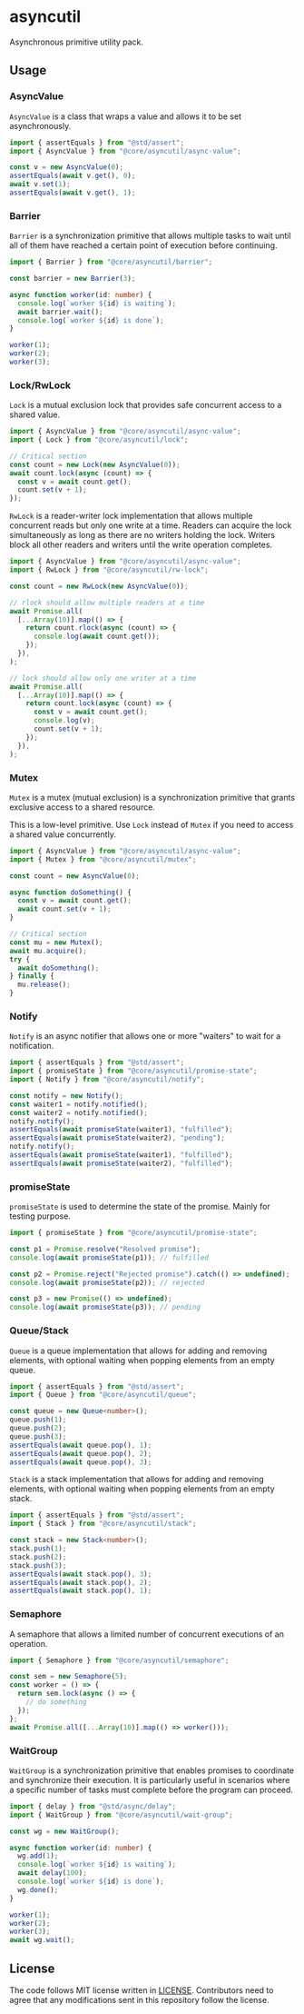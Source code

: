# asyncutil

Asynchronous primitive utility pack.

## Usage

### AsyncValue

`AsyncValue` is a class that wraps a value and allows it to be set
asynchronously.

```ts
import { assertEquals } from "@std/assert";
import { AsyncValue } from "@core/asyncutil/async-value";

const v = new AsyncValue(0);
assertEquals(await v.get(), 0);
await v.set(1);
assertEquals(await v.get(), 1);
```

### Barrier

`Barrier` is a synchronization primitive that allows multiple tasks to wait
until all of them have reached a certain point of execution before continuing.

```ts
import { Barrier } from "@core/asyncutil/barrier";

const barrier = new Barrier(3);

async function worker(id: number) {
  console.log(`worker ${id} is waiting`);
  await barrier.wait();
  console.log(`worker ${id} is done`);
}

worker(1);
worker(2);
worker(3);
```

### Lock/RwLock

`Lock` is a mutual exclusion lock that provides safe concurrent access to a
shared value.

```ts
import { AsyncValue } from "@core/asyncutil/async-value";
import { Lock } from "@core/asyncutil/lock";

// Critical section
const count = new Lock(new AsyncValue(0));
await count.lock(async (count) => {
  const v = await count.get();
  count.set(v + 1);
});
```

`RwLock` is a reader-writer lock implementation that allows multiple concurrent
reads but only one write at a time. Readers can acquire the lock simultaneously
as long as there are no writers holding the lock. Writers block all other
readers and writers until the write operation completes.

```ts
import { AsyncValue } from "@core/asyncutil/async-value";
import { RwLock } from "@core/asyncutil/rw-lock";

const count = new RwLock(new AsyncValue(0));

// rlock should allow multiple readers at a time
await Promise.all(
  [...Array(10)].map(() => {
    return count.rlock(async (count) => {
      console.log(await count.get());
    });
  }),
);

// lock should allow only one writer at a time
await Promise.all(
  [...Array(10)].map(() => {
    return count.lock(async (count) => {
      const v = await count.get();
      console.log(v);
      count.set(v + 1);
    });
  }),
);
```

### Mutex

`Mutex` is a mutex (mutual exclusion) is a synchronization primitive that grants
exclusive access to a shared resource.

This is a low-level primitive. Use `Lock` instead of `Mutex` if you need to
access a shared value concurrently.

```ts
import { AsyncValue } from "@core/asyncutil/async-value";
import { Mutex } from "@core/asyncutil/mutex";

const count = new AsyncValue(0);

async function doSomething() {
  const v = await count.get();
  await count.set(v + 1);
}

// Critical section
const mu = new Mutex();
await mu.acquire();
try {
  await doSomething();
} finally {
  mu.release();
}
```

### Notify

`Notify` is an async notifier that allows one or more "waiters" to wait for a
notification.

```ts
import { assertEquals } from "@std/assert";
import { promiseState } from "@core/asyncutil/promise-state";
import { Notify } from "@core/asyncutil/notify";

const notify = new Notify();
const waiter1 = notify.notified();
const waiter2 = notify.notified();
notify.notify();
assertEquals(await promiseState(waiter1), "fulfilled");
assertEquals(await promiseState(waiter2), "pending");
notify.notify();
assertEquals(await promiseState(waiter1), "fulfilled");
assertEquals(await promiseState(waiter2), "fulfilled");
```

### promiseState

`promiseState` is used to determine the state of the promise. Mainly for testing
purpose.

```typescript
import { promiseState } from "@core/asyncutil/promise-state";

const p1 = Promise.resolve("Resolved promise");
console.log(await promiseState(p1)); // fulfilled

const p2 = Promise.reject("Rejected promise").catch(() => undefined);
console.log(await promiseState(p2)); // rejected

const p3 = new Promise(() => undefined);
console.log(await promiseState(p3)); // pending
```

### Queue/Stack

`Queue` is a queue implementation that allows for adding and removing elements,
with optional waiting when popping elements from an empty queue.

```ts
import { assertEquals } from "@std/assert";
import { Queue } from "@core/asyncutil/queue";

const queue = new Queue<number>();
queue.push(1);
queue.push(2);
queue.push(3);
assertEquals(await queue.pop(), 1);
assertEquals(await queue.pop(), 2);
assertEquals(await queue.pop(), 3);
```

`Stack` is a stack implementation that allows for adding and removing elements,
with optional waiting when popping elements from an empty stack.

```ts
import { assertEquals } from "@std/assert";
import { Stack } from "@core/asyncutil/stack";

const stack = new Stack<number>();
stack.push(1);
stack.push(2);
stack.push(3);
assertEquals(await stack.pop(), 3);
assertEquals(await stack.pop(), 2);
assertEquals(await stack.pop(), 1);
```

### Semaphore

A semaphore that allows a limited number of concurrent executions of an
operation.

```ts
import { Semaphore } from "@core/asyncutil/semaphore";

const sem = new Semaphore(5);
const worker = () => {
  return sem.lock(async () => {
    // do something
  });
};
await Promise.all([...Array(10)].map(() => worker()));
```

### WaitGroup

`WaitGroup` is a synchronization primitive that enables promises to coordinate
and synchronize their execution. It is particularly useful in scenarios where a
specific number of tasks must complete before the program can proceed.

```ts
import { delay } from "@std/async/delay";
import { WaitGroup } from "@core/asyncutil/wait-group";

const wg = new WaitGroup();

async function worker(id: number) {
  wg.add(1);
  console.log(`worker ${id} is waiting`);
  await delay(100);
  console.log(`worker ${id} is done`);
  wg.done();
}

worker(1);
worker(2);
worker(3);
await wg.wait();
```

## License

The code follows MIT license written in [LICENSE](./LICENSE). Contributors need
to agree that any modifications sent in this repository follow the license.
